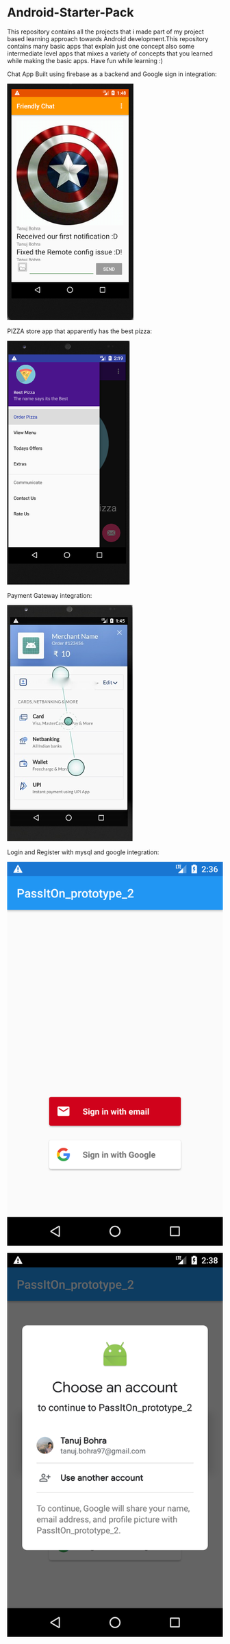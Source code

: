 # Android-Starter-Pack
This repository contains all the projects that i made part of my project based learning approach towards Android development.This repository contains many basic apps that explain just one concept also some intermediate level apps that mixes a variety of concepts that you learned while making the basic apps. Have fun while learning :)

Chat App Built using firebase as a backend and Google sign in integration:

![alt text](https://github.com/tanujbohra/Android-Starter-Pack/blob/master/git_images/chat_app.png)

PIZZA store app that apparently has the best pizza:

![alt text](https://github.com/tanujbohra/Android-Starter-Pack/blob/master/git_images/pizza_app.png)

Payment Gateway integration:

![alt text](https://github.com/tanujbohra/Android-Starter-Pack/blob/master/git_images/payment_gateway.jpg)

Login and Register with mysql and google integration:

![alt text](https://github.com/tanujbohra/Android-Starter-Pack/blob/master/git_images/login-new.png)

![alt text](https://github.com/tanujbohra/Android-Starter-Pack/blob/master/git_images/register-new.png)

